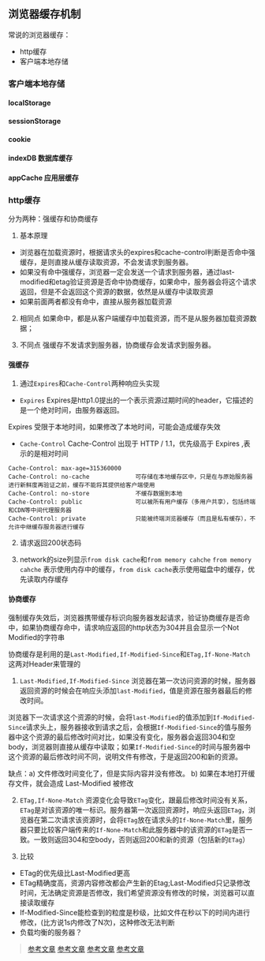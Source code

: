 ## 浏览器缓存机制

常说的浏览器缓存：
* http缓存
* 客户端本地存储

### 客户端本地存储
#### localStorage
#### sessionStorage
#### cookie
#### indexDB 数据库缓存
#### appCache 应用层缓存

### http缓存
分为两种：强缓存和协商缓存

1. 基本原理
* 浏览器在加载资源时，根据请求头的expires和cache-control判断是否命中强缓存，是则直接从缓存读取资源，不会发请求到服务器。
* 如果没有命中强缓存，浏览器一定会发送一个请求到服务器，通过last-modified和etag验证资源是否命中协商缓存，如果命中，服务器会将这个请求返回，但是不会返回这个资源的数据，依然是从缓存中读取资源
* 如果前面两者都没有命中，直接从服务器加载资源
2. 相同点
如果命中，都是从客户端缓存中加载资源，而不是从服务器加载资源数据；

3. 不同点
强缓存不发请求到服务器，协商缓存会发请求到服务器。

#### 强缓存
1. 通过`Expires`和`Cache-Control`两种响应头实现
* `Expires`
Expires是http1.0提出的一个表示资源过期时间的header，它描述的是一个绝对时间，由服务器返回。

Expires 受限于本地时间，如果修改了本地时间，可能会造成缓存失效


* `Cache-Control`
Cache-Control 出现于 HTTP / 1.1，优先级高于 Expires ,表示的是相对时间

```
Cache-Control: max-age=315360000
Cache-Control: no-cache             可存储在本地缓存区中，只是在与原始服务器进行新鲜度再验证之前，缓存不能将其提供给客户端使用 
Cache-Control: no-store             不缓存数据到本地
Cache-Control: public               可以被所有用户缓存（多用户共享），包括终端和CDN等中间代理服务器
Cache-Control: private              只能被终端浏览器缓存（而且是私有缓存），不允许中继缓存服务器进行缓存

```

2. 请求返回200状态码

3. network的size列显示`from disk cache`和`from memory cahche`
`from memory cahche` 表示使用内存中的缓存，`from disk cache`表示使用磁盘中的缓存，优先读取内存缓存


#### 协商缓存
强制缓存失效后，浏览器携带缓存标识向服务器发起请求，验证协商缓存是否命中，如果协商缓存命中，请求响应返回的http状态为304并且会显示一个Not Modified的字符串

协商缓存是利用的是`Last-Modified,If-Modified-Since`和`ETag,If-None-Match`这两对Header来管理的

1. `Last-Modified,If-Modified-Since`
浏览器在第一次访问资源的时候，服务器返回资源的时候会在响应头添加`last-Modified`，值是资源在服务器最后的修改时间。

浏览器下一次请求这个资源的时候，会将`last-Modified`的值添加到`If-Modified-Since`请求头上，服务器接收到请求之后，会根据`If-Modified-Since`的值与服务器中这个资源的最后修改时间对比，如果没有变化，服务器会返回304和空body，浏览器则直接从缓存中读取；如果`If-Modified-Since`的时间与服务器中这个资源的最后修改时间不同，说明文件有修改，于是返回200和新的资源。

缺点：a) 文件修改时间变化了，但是实际内容并没有修改。 b) 如果在本地打开缓存文件，就会造成 Last-Modified 被修改

2. `ETag,If-None-Match`
资源变化会导致`ETag`变化，跟最后修改时间没有关系，`ETag`是对该资源的唯一标识。服务器第一次返回资源时，响应头返回`ETag`，浏览器在第二次请求该资源时，会将`ETag`放在请求头的`If-None-Match`里，服务器只要比较客户端传来的`If-None-Match`和此服务器中的该资源的`ETag`是否一致。一致则返回304和空body，否则返回200和新的资源（包括新的`ETag`）

3. 比较
* ETag的优先级比Last-Modified更高
* ETag精确度高，资源内容修改都会产生新的Etag;Last-Modified只记录修改时间，无法确定资源是否修改，我们希望资源没有修改的时候，浏览器可以直接读取缓存
* If-Modified-Since能检查到的粒度是秒级，比如文件在秒以下的时间内进行修改，(比方说1s内修改了N次)，这种修改无法判断
* 负载均衡的服务器？


> [参考文章](https://segmentfault.com/a/1190000017185195)
> [参考文章](https://github.com/amandakelake/blog/issues/41)
> [参考文章](https://www.jianshu.com/p/54cc04190252)
> [参考文章](https://juejin.im/post/6844903747357769742?utm_source=gold_browser_extension)
